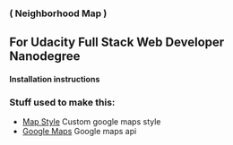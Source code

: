 ### ( Neighborhood Map )

## For Udacity Full Stack Web Developer Nanodegree

#### Installation instructions 

### Stuff used to make this:
 * [Map Style](https://mapstyle.withgoogle.com/) Custom google maps style
 * [Google Maps](https://developers.google.com/maps) Google maps api